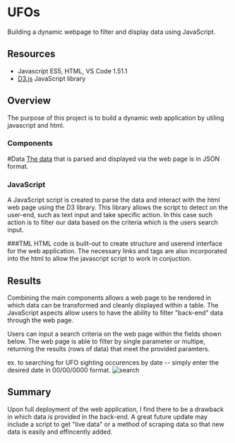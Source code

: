 # UFOs
Building a dynamic webpage to filter and display data  using JavaScript.

## Resources 
- Javascript ES5, HTML, VS Code 1.51.1
- [D3.js](https://d3js.org/) JavaScript library 


## Overview 
The purpose of this project is to build a dynamic web application by utiling javascript and html. 

### Components  
#Data 
[The data]() that is parsed and displayed via the web page is in JSON format.

### JavaScript 
A JavaScript script is created to parse the data and interact with the html web page using the D3 library. This library allows the script to detect on the user-end, such as text input and take specific action. In this case such action is to filter our data based on the criteria which is the users search input. 

###TML 
HTML code is built-out to create structure and userend interface for the web application. The necessary links and tags are also incorporated into the html to allow the javascript script to work in conjuction. 

## Results
Combining the main components allows a web page to be rendered in which data can be transformed and cleanly displayed within a table. 
The JavaScript aspects allow users to have the ability to filter "back-end" data through the web page. 

Users can input a search criteria on the web page within the fields shown below. 
The web page is able to filter by single parameter or multipe, returning the results (rows of data) that meet the provided paramters. 

ex. to searching for UFO sighting occurences by date -- simply enter the desired date in 00/00/0000 format. 
![search]()


## Summary 
Upon full deployment of the web application, I find there to be a drawback in which data is provided in the back-end. 
A great future update may include a script to get "live data" or a method of scraping data so that new data is easily and effincently added. 



